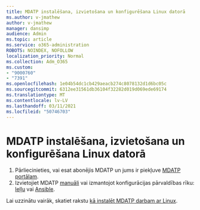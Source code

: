 ```yaml
---
title: MDATP instalēšana, izvietošana un konfigurēšana Linux datorā
ms.author: v-jmathew
author: v-jmathew
manager: dansimp
audience: Admin
ms.topic: article
ms.service: o365-administration
ROBOTS: NOINDEX, NOFOLLOW
localization_priority: Normal
ms.collection: Adm_O365
ms.custom:
- "9000760"
- "7391"
ms.openlocfilehash: 1e04b54dc1cb429aeacb274c8078132d1d6bc05c
ms.sourcegitcommit: 6312ee31561db36104f32282d019d069ede69174
ms.translationtype: MT
ms.contentlocale: lv-LV
ms.lasthandoff: 03/11/2021
ms.locfileid: "50746703"
---
```

# <a name="install-deploy-and-configure-mdatp-on-a-linux-machine"></a>MDATP instalēšana, izvietošana un konfigurēšana Linux datorā

1. Pārliecinieties, vai esat abonējis MDATP un jums ir piekļuve [MDATP portālam](https://go.microsoft.com/fwlink/?linkid=2144512).
2. Izvietojiet MDATP [manuāli](https://go.microsoft.com/fwlink/?linkid=2144809) vai izmantojot konfigurācijas pārvaldības rīku: [leļļu](https://go.microsoft.com/fwlink/?linkid=2144715) vai [Ansible](https://go.microsoft.com/fwlink/?linkid=2144716).

Lai uzzinātu vairāk, skatiet rakstu [kā instalēt MDATP darbam ar Linux](https://go.microsoft.com/fwlink/?linkid=2144717).
